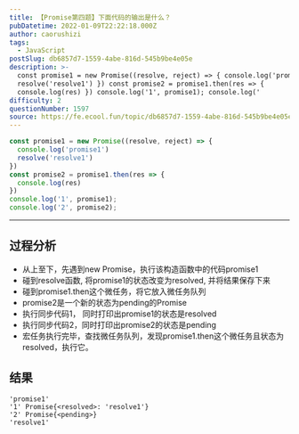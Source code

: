 ```yaml
---
title: 【Promise第四题】下面代码的输出是什么？
pubDatetime: 2022-01-09T22:22:18.000Z
author: caorushizi
tags:
  - JavaScript
postSlug: db6857d7-1559-4abe-816d-545b9be4e05e
description: >-
  const promise1 = new Promise((resolve, reject) => { console.log('promise1')
  resolve('resolve1') }) const promise2 = promise1.then(res => {
  console.log(res) }) console.log('1', promise1); console.log('
difficulty: 2
questionNumber: 1597
source: https://fe.ecool.fun/topic/db6857d7-1559-4abe-816d-545b9be4e05e
---
```


```javascript
const promise1 = new Promise((resolve, reject) => {
  console.log('promise1')
  resolve('resolve1')
})
const promise2 = promise1.then(res => {
  console.log(res)
})
console.log('1', promise1);
console.log('2', promise2);
```

---

## 过程分析

* 从上至下，先遇到new Promise，执行该构造函数中的代码promise1
* 碰到resolve函数, 将promise1的状态改变为resolved, 并将结果保存下来
* 碰到promise1.then这个微任务，将它放入微任务队列
* promise2是一个新的状态为pending的Promise
* 执行同步代码1， 同时打印出promise1的状态是resolved
* 执行同步代码2，同时打印出promise2的状态是pending
* 宏任务执行完毕，查找微任务队列，发现promise1.then这个微任务且状态为resolved，执行它。

## 结果

```
'promise1'
'1' Promise{<resolved>: 'resolve1'}
'2' Promise{<pending>}
'resolve1'
```
